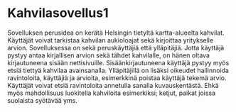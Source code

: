 # Kahvilasovellus1

Sovelluksen perusidea on kerätä Helsingin tietyltä kartta-alueelta kahvilat. Käyttäjät voivat tarkistaa kahvilan aukioloajat sekä kirjoittaa yritykselle arvion. Sovelluksessa on sekä peruskäyttäjiä että ylläpitäjiä.
Jotta käyttäjä pystyy antaa kirjallisen arvion sekä tähdet kahvilalle, on hänen oltava kirjautuneena sisään nettisivuille. Sisäänkirjautuneena käyttäjä pystyy myös etsiä tiettyä kahvilaa avainsanalla.
Ylläpitäjillä on lisäksi oikeudet hallinnoida ravintoloita, käyttäjiä ja arvioita, esimerkkinä poistaa käyttäjä tekemä arvio. Käyttäjät voivat etsiä ravintoloita annetulla sanalla kuvauskentästä. Ehkä myös mahdollisuus luokitella kahviloita esimerkiksi; ketjut, paikat joissa suolaista syötävää yms.
